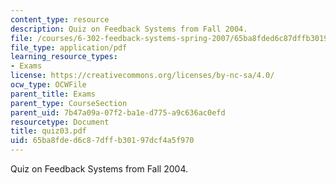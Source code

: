 ```yaml
---
content_type: resource
description: Quiz on Feedback Systems from Fall 2004.
file: /courses/6-302-feedback-systems-spring-2007/65ba8fded6c87dffb30197dcf4a5f970_quiz03.pdf
file_type: application/pdf
learning_resource_types:
- Exams
license: https://creativecommons.org/licenses/by-nc-sa/4.0/
ocw_type: OCWFile
parent_title: Exams
parent_type: CourseSection
parent_uid: 7b47a09a-07f2-ba1e-d775-a9c636ac0efd
resourcetype: Document
title: quiz03.pdf
uid: 65ba8fde-d6c8-7dff-b301-97dcf4a5f970
---
```

Quiz on Feedback Systems from Fall 2004.